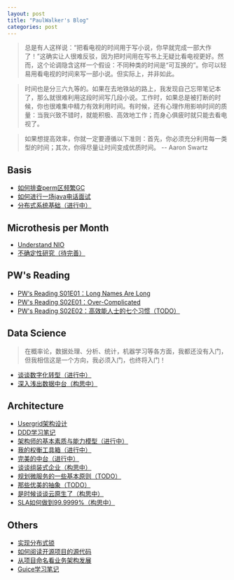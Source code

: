 ```yaml
---
layout: post
title: "PaulWalker's Blog"
categories: post 
---
```


> 总是有人这样说：“把看电视的时间用于写小说，你早就完成一部大作了！”这确实让人很难反驳，因为把时间用在写书上无疑比看电视更好。然而，这个论调隐含这样一个假设：不同种类的时间是“可互换的”。你可以轻易用看电视的时间来写一部小说。但实际上，并非如此。 

> 时间也是分三六九等的。如果在去地铁站的路上，我发现自己忘带笔记本了，那么就很难利用这段时间写几段小说。工作时，如果总是被打断的时候，你也很难集中精力有效利用时间。有时候，还有心理作用影响时间的质量：当我兴致不错时，就能积极、高效地工作；而身心俱疲时就只能去看电视了。 

> 如果想提高效率，你就一定要遵循以下准则：首先，你必须充分利用每一类型的时间；其次，你得尽量让时间变成优质时间。         -- Aaron Swartz             


## Basis
- [如何排查perm区频繁GC](https://github.com/regulusun/regulusun.github.io/issues/15)
- [如何进行一场java电话面试](https://github.com/regulusun/regulusun.github.io/issues/9)
- [分布式系统基础（进行中）](https://github.com/regulusun/regulusun.github.io/issues/59)

## Microthesis per Month
- [Understand NIO](https://github.com/regulusun/regulusun.github.io/issues/7)
- [不确定性研究（待完善）](https://github.com/regulusun/regulusun.github.io/issues/39)

## PW's Reading
- [PW‘s Reading S01E01：Long Names Are Long](https://github.com/regulusun/regulusun.github.io/issues/2)
- [PW's Reading S02E01：Over-Complicated](https://github.com/regulusun/regulusun.github.io/issues/36)
- [PW's Reading S02E02：高效能人士的七个习惯（TODO）](https://github.com/regulusun/regulusun.github.io/issues/57)

## Data Science
> 在概率论，数据处理、分析、统计，机器学习等各方面，我都还没有入门，但我相信这是一个方向，我必须入门，也终将入门！

- [谈谈数字化转型（进行中）](https://github.com/regulusun/regulusun.github.io/issues/51)
- [深入浅出数据中台（构思中）](https://github.com/regulusun/regulusun.github.io/issues/53)

## Architecture  
- [Usergrid架构设计](https://github.com/regulusun/regulusun.github.io/issues/1)
- [DDD学习笔记](https://github.com/regulusun/regulusun.github.io/issues/8)
- [架构师的基本素质与能力模型（进行中）](https://github.com/regulusun/regulusun.github.io/issues/60)
- [我的权衡工具箱（进行中）](https://github.com/regulusun/regulusun.github.io/issues/58)
- [完美的中台（进行中）](https://github.com/regulusun/regulusun.github.io/issues/50)
- [谈谈组装式企业（构思中）](https://github.com/regulusun/regulusun.github.io/issues/62)
- [规划微服务的一些基本原则（TODO）](https://github.com/regulusun/regulusun.github.io/issues/55)
- [那些优美的抽象（TODO）](https://github.com/regulusun/regulusun.github.io/issues/63)
- [是时候谈谈云原生了（构思中）](https://github.com/regulusun/regulusun.github.io/issues/54)
- [SLA如何做到99.9999%（构思中）](https://github.com/regulusun/regulusun.github.io/issues/56)


## Others
- [实现分布式锁](https://github.com/regulusun/regulusun.github.io/issues/5)
- [如何阅读开源项目的源代码](https://github.com/regulusun/regulusun.github.io/issues/4)
- [从项目命名看业务架构发展](https://github.com/regulusun/regulusun.github.io/issues/3)
- [Guice学习笔记](https://github.com/regulusun/regulusun.github.io/issues/6)
